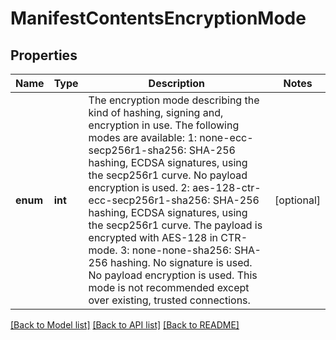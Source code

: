 # ManifestContentsEncryptionMode

## Properties
Name | Type | Description | Notes
------------ | ------------- | ------------- | -------------
**enum** | **int** | The encryption mode describing the kind of hashing, signing and, encryption in use. The following modes are available: 1: none-ecc-secp256r1-sha256: SHA-256 hashing, ECDSA signatures, using the secp256r1 curve. No payload encryption is used. 2: aes-128-ctr-ecc-secp256r1-sha256: SHA-256 hashing, ECDSA signatures, using the secp256r1 curve. The payload is encrypted with AES-128 in CTR-mode. 3: none-none-sha256: SHA-256 hashing. No signature is used. No payload encryption is used. This mode is not recommended except over existing, trusted connections.          | [optional] 

[[Back to Model list]](../README.md#documentation-for-models) [[Back to API list]](../README.md#documentation-for-api-endpoints) [[Back to README]](../README.md)


